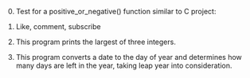 0. Test for a positive_or_negative() function similar to C project:

1. Like, comment, subscribe

2. This program prints the largest of three integers.

3. This program converts a date to the day of year and determines how many days are left in the year, taking leap year into consideration.
